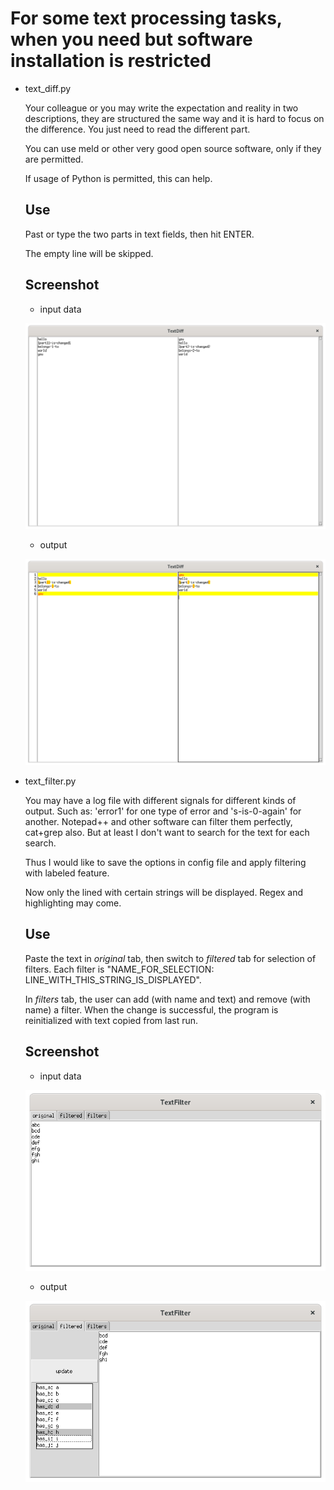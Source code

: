 # For some text processing tasks, when you need but software installation is restricted

- text_diff.py

    Your colleague or you may write the expectation and reality in two descriptions, they are structured the same way and it is hard to focus on the difference. You just need to read the different part.

    You can use meld or other very good open source software, only if they are permitted.

    If usage of Python is permitted, this can help.

    ## Use

    Past or type the two parts in text fields, then hit ENTER.

    The empty line will be skipped.

    ## Screenshot

    - input data

    ![image](https://github.com/t-lou/text-diff/blob/master/screenshots/text-diff-before.png)

    - output

    ![image](https://github.com/t-lou/text-diff/blob/master/screenshots/text-diff-after.png)

- text_filter.py

    You may have a log file with different signals for different kinds of output. Such as: 'error1' for one type of error and 's-is-0-again' for another.
    Notepad++ and other software can filter them perfectly, cat+grep also.
    But at least I don't want to search for the text for each search.

    Thus I would like to save the options in config file and apply filtering with labeled feature.

    Now only the lined with certain strings will be displayed. Regex and highlighting may come.

    ## Use

    Paste the text in *original* tab, then switch to *filtered* tab for selection of filters.
    Each filter is "NAME_FOR_SELECTION: LINE_WITH_THIS_STRING_IS_DISPLAYED".

    In *filters* tab, the user can add (with name and text) and remove (with name) a filter.
    When the change is successful, the program is reinitialized with text copied from last run.

    ## Screenshot

    - input data

    ![image](https://github.com/t-lou/text-diff/blob/master/screenshots/text-filter-input.png)

    - output

    ![image](https://github.com/t-lou/text-diff/blob/master/screenshots/text-filter-output.png)